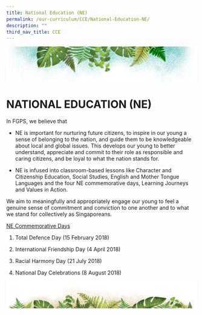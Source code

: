 ```yaml
---
title: National Education (NE)
permalink: /our-curriculum/CCE/National-Education-NE/
description: ""
third_nav_title: CCE
---
```

![](/images/Banner.png)

# NATIONAL EDUCATION (NE)

In FGPS, we believe that

*   NE is important for nurturing future citizens, to inspire in our young a sense of belonging to the nation, and guide them to be knowledgeable about local and global issues. This develops our young to better understand, appreciate and commit to their role as responsible and caring citizens, and be loyal to what the nation stands for.   
    
*   NE is infused into classroom-based lessons like Character and Citizenship Education, Social Studies, English and Mother Tongue Languages and the four NE commemorative days, Learning Journeys and Values in Action.

We aim to meaningfully and appropriately engage our young to feel a genuine sense of commitment and conviction to one another and to what we stand for collectively as Singaporeans.

<u> NE Commemorative Days </u>
1) Total Defence Day (15 February 2018)

2) International Friendship Day (4 April 2018)

3) Racial Harmony Day (21 July 2018)

4) National Day Celebrations (8 August 2018)

![](/images/bg-bottom.png)